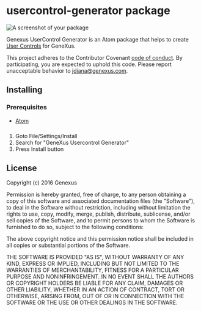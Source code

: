 # usercontrol-generator package

![A screenshot of your package](https://f.cloud.github.com/assets/69169/2290250/c35d867a-a017-11e3-86be-cd7c5bf3ff9b.gif)

Genexus UserControl Generator is an Atom package that helps to create [User Controls](http://wiki.genexus.com/commwiki/servlet/wiki?5273,Category%3AUser+Controls) for GeneXus.

This project adheres to the Contributor Covenant [code of conduct](CODE_OF_CONDUCT.md).
By participating, you are expected to uphold this code. Please report unacceptable behavior to jdiana@genexus.com.

## Installing

### Prerequisites
- [Atom](https://atom.io/)

###
1. Goto File/Settings/Install
2. Search for "GeneXus Usercontrol Generator"
3. Press Install button

## License

Copyright (c) 2016 Genexus

Permission is hereby granted, free of charge, to any person obtaining
a copy of this software and associated documentation files (the
"Software"), to deal in the Software without restriction, including
without limitation the rights to use, copy, modify, merge, publish,
distribute, sublicense, and/or sell copies of the Software, and to
permit persons to whom the Software is furnished to do so, subject to
the following conditions:

The above copyright notice and this permission notice shall be
included in all copies or substantial portions of the Software.

THE SOFTWARE IS PROVIDED "AS IS", WITHOUT WARRANTY OF ANY KIND,
EXPRESS OR IMPLIED, INCLUDING BUT NOT LIMITED TO THE WARRANTIES OF
MERCHANTABILITY, FITNESS FOR A PARTICULAR PURPOSE AND
NONINFRINGEMENT. IN NO EVENT SHALL THE AUTHORS OR COPYRIGHT HOLDERS BE
LIABLE FOR ANY CLAIM, DAMAGES OR OTHER LIABILITY, WHETHER IN AN ACTION
OF CONTRACT, TORT OR OTHERWISE, ARISING FROM, OUT OF OR IN CONNECTION
WITH THE SOFTWARE OR THE USE OR OTHER DEALINGS IN THE SOFTWARE.
